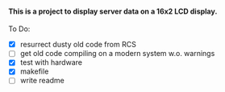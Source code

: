 #### This is a project to display server data on a 16x2 LCD display.

To Do:
- [x] resurrect dusty old code from RCS
- [ ] get old code compiling on a modern system w.o. warnings
- [x] test with hardware
- [x] makefile
- [ ] write readme

